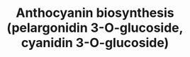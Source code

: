 ---
authors:
- Anwesha
- Eweitz
description: Developed by Gramene.org  Source:[http://plantreactome.gramene.org/ Plant
  Reactome].
last-edited: 2021-05-26
organisms:
- Oryza sativa
redirect_from:
- /index.php/Pathway:WP3049
- /instance/WP3049
schema-jsonld:
- '@context': https://schema.org/
  '@id': https://wikipathways.github.io/pathways/WP3049.html
  '@type': Dataset
  creator:
    '@type': Organization
    name: WikiPathways
  description: Developed by Gramene.org  Source:[http://plantreactome.gramene.org/
    Plant Reactome].
  keywords:
  - leucopelargonidin
  - UDP
  - O2
  - cyanidin
  - H2O
  - pelargonidin-3-O-beta-D-glucoside
  - leucocyanidin
  - cyanidin-3-O-beta-D-glucoside
  - pelargonidin
  - CO2
  - dioxygenase
  - SUCCA
  - 3-O-glucosyltransferase
  - 2OG
  - anthocyanidin
  - UDP-Glc
  - leucoanthocyanidin
  license: CC0
  name: Anthocyanin biosynthesis (pelargonidin 3-O-glucoside, cyanidin 3-O-glucoside)
seo: CreativeWork
title: Anthocyanin biosynthesis (pelargonidin 3-O-glucoside, cyanidin 3-O-glucoside)
wpid: WP3049
---